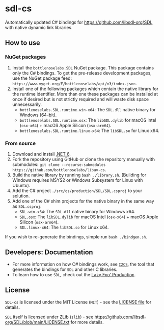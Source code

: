 # sdl-cs

Automatically updated C# bindings for https://github.com/libsdl-org/SDL with native dynamic link libraries.

## How to use

### NuGet packages

1. Install the `bottlenoselabs.SDL` NuGet package. This package contains only the C# bindings. To get the pre-release development packages, use the NuGet package feed: `https://www.myget.org/F/bottlenoselabs/api/v3/index.json`.
2. Install one of the following packages which contain the native library for the runtime identifier. More than one these packages can be installed at once if desired but is not strictly required and will waste disk space unnecessarily. 
   -  `bottlenoselabs.SDL.runtime.win-x64`: The `SDL.dll` native binary for Windows (64-bit).
   -  `bottlenoselabs.SDL.runtime.osx`: The `libSDL.dylib` for macOS Intel (`osx-x64`) + macOS Apple Silicon (`osx-arm64`).
   -  `bottlenoselabs.SDL.runtime.linux-x64`: The `libSDL.so` for Linux x64.

### From source

1. Download and install [.NET 6](https://dotnet.microsoft.com/download).
2. Fork the repository using GitHub or clone the repository manually with submodules: `git clone --recurse-submodules https://github.com/bottlenoselabs/libuv-cs`.
3. Build the native library by running `bash ./library.sh`. (Building for Windows requires MSYS2 or Windows Subsystem for Linux with Ubuntu).
4. Add the C# project `./src/cs/production/SDL/SDL.csproj` to your solution.
5. Add one of the C# shim projects for the native binary in the same way as `SDL.csproj`.
   -  `SDL.win-x64`: The `SDL.dll` native binary for Windows x64.
   -  `SDL.osx`: The `libSDL.dylib` for macOS Intel (`osx-x64`) + macOS Apple Silicon (`osx-arm64`).
   -  `SDL.linux-x64`: The `libSDL.so` for Linux x64.

If you wish to re-generate the bindings, simple run `bash ./bindgen.sh`.

## Developers: Documentation

- For more information on how C# bindings work, see [`C2CS`](https://github.com/bottlenoselabs/c2cs), the tool that generates the bindings for `SDL` and other C libraries.
- To learn how to use `SDL`, check out the [Lazy Foo' Production](https://lazyfoo.net/tutorials/SDL).

## License

`SDL-cs` is licensed under the MIT License (`MIT`) - see the [LICENSE file](LICENSE) for details.

`SDL` itself is licensed under ZLib (`zlib`) - see https://github.com/libsdl-org/SDL/blob/main/LICENSE.txt for more details.
